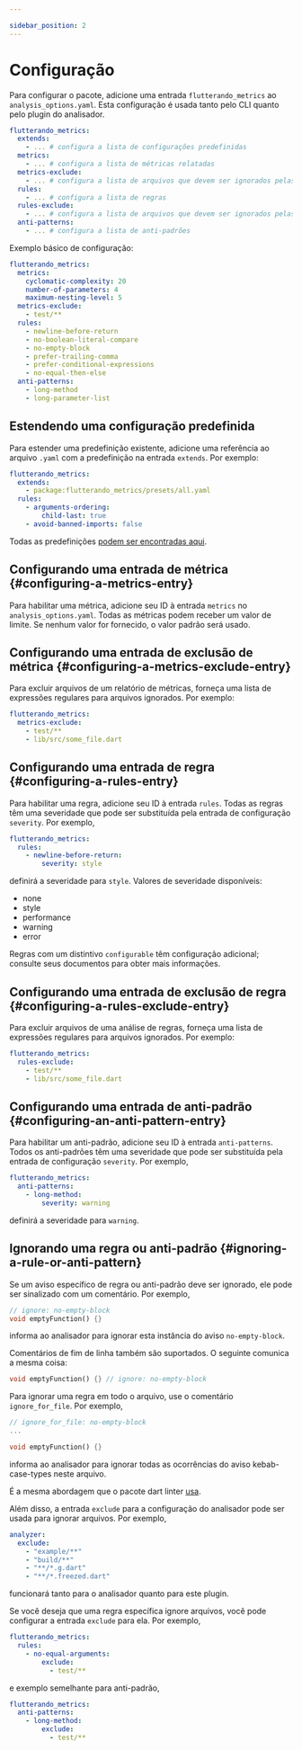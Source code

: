 ```yaml
---

sidebar_position: 2
---
```


# Configuração

Para configurar o pacote, adicione uma entrada `flutterando_metrics` ao `analysis_options.yaml`. Esta configuração é usada tanto pelo CLI quanto pelo plugin do analisador.

```yaml title="analysis_options.yaml"
flutterando_metrics:
  extends:
    - ... # configura a lista de configurações predefinidas
  metrics:
    - ... # configura a lista de métricas relatadas
  metrics-exclude:
    - ... # configura a lista de arquivos que devem ser ignorados pelas métricas
  rules:
    - ... # configura a lista de regras
  rules-exclude:
    - ... # configura a lista de arquivos que devem ser ignorados pelas regras
  anti-patterns:
    - ... # configura a lista de anti-padrões
```

Exemplo básico de configuração:

```yaml title="analysis_options.yaml"
flutterando_metrics:
  metrics:
    cyclomatic-complexity: 20
    number-of-parameters: 4
    maximum-nesting-level: 5
  metrics-exclude:
    - test/**
  rules:
    - newline-before-return
    - no-boolean-literal-compare
    - no-empty-block
    - prefer-trailing-comma
    - prefer-conditional-expressions
    - no-equal-then-else
  anti-patterns:
    - long-method
    - long-parameter-list
```

## Estendendo uma configuração predefinida

Para estender uma predefinição existente, adicione uma referência ao arquivo `.yaml` com a predefinição na entrada `extends`. Por exemplo:

```yaml title="analysis_options.yaml"
flutterando_metrics:
  extends:
    - package:flutterando_metrics/presets/all.yaml
  rules:
    - arguments-ordering:
        child-last: true
    - avoid-banned-imports: false
```

Todas as predefinições [podem ser encontradas aqui](https://github.com/Flutterando/flutterando-metrics/tree/master/lib/presets).

## Configurando uma entrada de métrica {#configuring-a-metrics-entry}

Para habilitar uma métrica, adicione seu ID à entrada `metrics` no `analysis_options.yaml`. Todas as métricas podem receber um valor de limite. Se nenhum valor for fornecido, o valor padrão será usado.

## Configurando uma entrada de exclusão de métrica {#configuring-a-metrics-exclude-entry}

Para excluir arquivos de um relatório de métricas, forneça uma lista de expressões regulares para arquivos ignorados. Por exemplo:

```yaml title="analysis_options.yaml"
flutterando_metrics:
  metrics-exclude:
    - test/**
    - lib/src/some_file.dart
```

## Configurando uma entrada de regra {#configuring-a-rules-entry}

Para habilitar uma regra, adicione seu ID à entrada `rules`. Todas as regras têm uma severidade que pode ser substituída pela entrada de configuração `severity`. Por exemplo,

```yaml title="analysis_options.yaml"
flutterando_metrics:
  rules:
    - newline-before-return:
        severity: style
```

definirá a severidade para `style`. Valores de severidade disponíveis:

- none
- style
- performance
- warning
- error

Regras com um distintivo `configurable` têm configuração adicional; consulte seus documentos para obter mais informações.

## Configurando uma entrada de exclusão de regra {#configuring-a-rules-exclude-entry}

Para excluir arquivos de uma análise de regras, forneça uma lista de expressões regulares para arquivos ignorados. Por exemplo:

```yaml title="analysis_options.yaml"
flutterando_metrics:
  rules-exclude:
    - test/**
    - lib/src/some_file.dart
```

## Configurando uma entrada de anti-padrão {#configuring-an-anti-pattern-entry}

Para habilitar um anti-padrão, adicione seu ID à entrada `anti-patterns`. Todos os anti-padrões têm uma severidade que pode ser substituída pela entrada de configuração `severity`. Por exemplo,

```yaml title="analysis_options.yaml"
flutterando_metrics:
  anti-patterns:
    - long-method:
        severity: warning
```

definirá a severidade para `warning`.

## Ignorando uma regra ou anti-padrão {#ignoring-a-rule-or-anti-pattern}

Se um aviso específico de regra ou anti-padrão deve ser ignorado, ele pode ser sinalizado com um comentário. Por exemplo,

```dart
// ignore: no-empty-block
void emptyFunction() {}
```

informa ao analisador para ignorar esta instância do aviso `no-empty-block`.

Comentários de fim de linha também são suportados. O seguinte comunica a mesma coisa:

```dart
void emptyFunction() {} // ignore: no-empty-block
```

Para ignorar uma regra em todo o arquivo, use o comentário `ignore_for_file`. Por exemplo,

```dart
// ignore_for_file: no-empty-block
...

void emptyFunction() {}
```

informa ao analisador para ignorar todas as ocorrências do aviso kebab-case-types neste arquivo.

É a mesma abordagem que o pacote dart linter [usa](https://github.com/dart-lang/linter#usage).

Além disso, a entrada `exclude` para a configuração do analisador pode ser usada para ignorar arquivos. Por exemplo,

```yaml title="analysis_options.yaml"
analyzer:
  exclude:
    - "example/**"
    - "build/**"
    - "**/*.g.dart"
    - "**/*.freezed.dart"
```

funcionará tanto para o analisador quanto para este plugin.

Se você deseja que uma regra específica ignore arquivos, você pode configurar a entrada `exclude` para ela. Por exemplo,

```yaml title="analysis_options.yaml"
flutterando_metrics:
  rules:
    - no-equal-arguments:
        exclude:
          - test/**
```

e exemplo semelhante para anti-padrão,

```yaml title="analysis_options.yaml"
flutterando_metrics:
  anti-patterns:
    - long-method:
        exclude:
          - test/**
```
